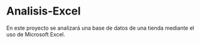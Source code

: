 # Analisis-Excel
En este proyecto se analizará una base de datos de una tienda mediante el uso de Microsoft Excel.
